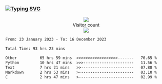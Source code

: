 ### <a href="https://git.io/typing-svg"><img src="https://readme-typing-svg.herokuapp.com?font=Fira+Code&pause=1000&width=435&lines=+Hi+%F0%9F%91%8B+There+is+Chenghow" alt="Typing SVG" /></a>
<p align="center"> 
  <img src="https://github-readme-stats.vercel.app/api?username=chenghow&show_icons=true"><br>
  Visitor count<br>
  <img src="https://profile-counter.glitch.me/chenghow/count.svg">
</p>

<!--START_SECTION:waka-->

```txt
From: 23 January 2023 - To: 16 December 2023

Total Time: 93 hrs 23 mins

Other          65 hrs 59 mins  >>>>>>>>>>>>>>>>>>-------   70.65 %
Python         10 hrs 47 mins  >>>----------------------   11.56 %
Text           7 hrs 21 mins   >>-----------------------   07.88 %
Markdown       2 hrs 53 mins   >------------------------   03.10 %
C              2 hrs 47 mins   >------------------------   02.99 %
```

<!--END_SECTION:waka-->
